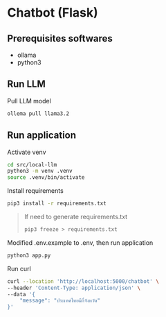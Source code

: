 # Chatbot (Flask)

## Prerequisites softwares

- ollama
- python3

## Run LLM

Pull LLM model

```sh
ollema pull llama3.2
```

## Run application

Activate venv

```sh
cd src/local-llm
python3 -m venv .venv
source .venv/bin/activate
```

Install requirements

```sh
pip3 install -r requirements.txt
```

>If need to generate requirements.txt
>
>```sh
>pip3 freeze > requirements.txt
>```

Modified .env.example to .env, then run application

```sh
python3 app.py
```

Run curl

```sh
curl --location 'http://localhost:5000/chatbot' \
--header 'Content-Type: application/json' \
--data '{
    "message": "ประเทศไทยมีกี่จังหวัด"
}'
```
